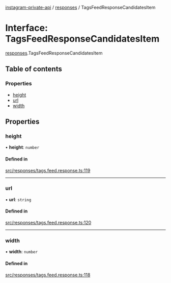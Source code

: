 [instagram-private-api](../../README.md) / [responses](../../modules/responses.md) / TagsFeedResponseCandidatesItem

# Interface: TagsFeedResponseCandidatesItem

[responses](../../modules/responses.md).TagsFeedResponseCandidatesItem

## Table of contents

### Properties

- [height](TagsFeedResponseCandidatesItem.md#height)
- [url](TagsFeedResponseCandidatesItem.md#url)
- [width](TagsFeedResponseCandidatesItem.md#width)

## Properties

### height

• **height**: `number`

#### Defined in

[src/responses/tags.feed.response.ts:119](https://github.com/Nerixyz/instagram-private-api/blob/4971f34/src/responses/tags.feed.response.ts#L119)

___

### url

• **url**: `string`

#### Defined in

[src/responses/tags.feed.response.ts:120](https://github.com/Nerixyz/instagram-private-api/blob/4971f34/src/responses/tags.feed.response.ts#L120)

___

### width

• **width**: `number`

#### Defined in

[src/responses/tags.feed.response.ts:118](https://github.com/Nerixyz/instagram-private-api/blob/4971f34/src/responses/tags.feed.response.ts#L118)
